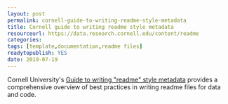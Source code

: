 ```yaml
---
layout: post 
permalink: cornell-guide-to-writing-readme-style-metadata
title: Cornell guide to writing readme style metadata
resourceurl: https://data.research.cornell.edu/content/readme
categories: 
tags: [template,documentation,readme files]
readytopublish: YES
date: 2019-07-19
---
```

Cornell University's [Guide to writing "readme" style metadata](https://data.research.cornell.edu/content/readme) provides a comprehensive overview of best practices in writing readme files for data and code.